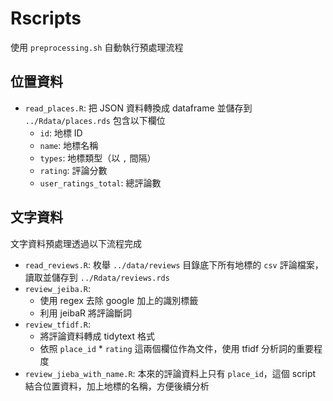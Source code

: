 # Rscripts

使用 `preprocessing.sh` 自動執行預處理流程

## 位置資料

- `read_places.R`: 把 JSON 資料轉換成 dataframe 並儲存到 `../Rdata/places.rds` 包含以下欄位
  - `id`: 地標 ID
  - `name`: 地標名稱
  - `types`: 地標類型（以 `,` 間隔）
  - `rating`: 評論分數
  - `user_ratings_total`: 總評論數

## 文字資料

文字資料預處理透過以下流程完成

- `read_reviews.R`: 枚舉 `../data/reviews` 目錄底下所有地標的 `csv` 評論檔案，讀取並儲存到 `../Rdata/reviews.rds`
- `review_jeiba.R`:
  - 使用 regex 去除 google 加上的識別標籤
  - 利用 jeibaR 將評論斷詞
- `review_tfidf.R`:
  - 將評論資料轉成 tidytext 格式
  - 依照 `place_id` * `rating` 這兩個欄位作為文件，使用 tfidf 分析詞的重要程度
- `review_jieba_with_name.R`: 本來的評論資料上只有 `place_id`，這個 script 結合位置資料，加上地標的名稱，方便後續分析

